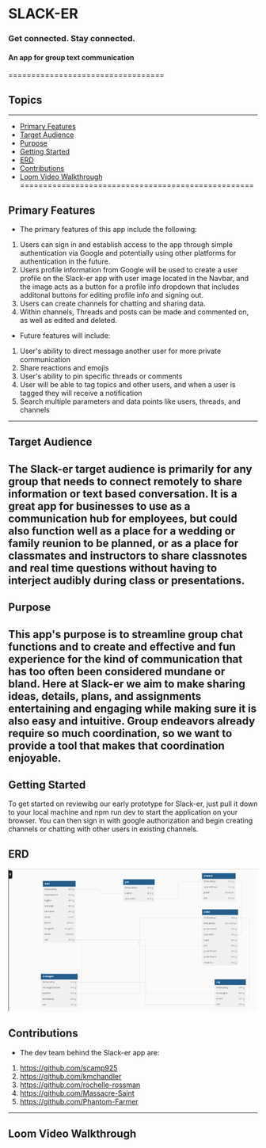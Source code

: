 # SLACK-ER
### Get connected. Stay connected.
#### An app for group text communication 
==================================

## Topics
---------
- [Primary Features](#Primary-Features)
- [Target Audience](#Target-Audience)
- [Purpose](#Purpose)
- [Getting Started](#Getting-Started)
- [ERD](#ERD)
- [Contributions](#Contributions)
- [Loom Video Walkthrough](#Loom-Video-Walkthrough)
===================================================
## Primary Features

- The primary features of this app include the following:
1. Users can sign in and establish access to the app through simple authentication via Google and potentially using other platforms for authentication in the future.
1. Users profile information from Google will be used to create a user profile on the Slack-er app with user image located in the Navbar, and the image acts as a button for a profile info dropdown that includes additonal buttons for editing profile info and signing out.
1. Users can create channels for chatting and sharing data.
1. Within channels, Threads and posts can be made and commented on, as well as edited and deleted.

- Future features will include:
1. User's ability to direct message another user for more private communication 
1. Share reactions and emojis
1. User's ability to pin specific threads or comments 
1. User will be able to tag topics and other users, and when a user is tagged they will receive a notification
1. Search multiple parameters and data points like users, threads, and channels

--------------------------------------------------------------------------------------------------------
## Target Audience

The Slack-er target audience is primarily for any group that needs to connect remotely to share information or text based conversation. It is a great app for businesses to use as a communication hub for employees, but could also function well as a place for a wedding or family reunion to be planned, or as a place for classmates and instructors to share classnotes and real time questions without having to interject audibly during class or presentations.
------------------------------------------------------------------------------------------------------
## Purpose

This app's purpose is to streamline group chat functions and to create and effective and fun experience for the kind of communication that has too often been considered mundane or bland. Here at Slack-er we aim to make sharing ideas, details, plans, and assignments entertaining and engaging while making sure it is also easy and intuitive. Group endeavors already require so much coordination, so we want to provide a tool that makes that coordination enjoyable.
-------------------------------------------------------------------------------------------------------------

## Getting Started

To get started on reviewibg our early prototype for Slack-er, just pull it down to your local machine and npm run dev to start the application on your browser. You can then sign in with google authorization and begin creating channels or chatting with other users in existing channels. 

## ERD
<img src="styles/erd-slack-er.png" alt="erd" title="ERD">

## Contributions

- The dev team behind the Slack-er app are:
1. https://github.com/scamp925
1. https://github.com/kmchandler
1. https://github.com/rochelle-rossman
1. https://github.com/Massacre-Saint
1. https://github.com/Phantom-Farmer

--------------------------------------------------------------------------------------------------------------

## Loom Video Walkthrough
